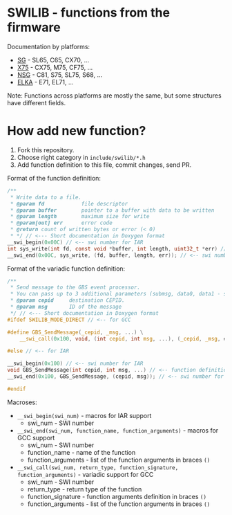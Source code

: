 # SWILIB - functions from the firmware
Documentation by platforms:
- [SG](https://siemens-mobile-hacks.github.io/swilib/SG/index.html) - SL65, C65, CX70, ...
- [X75](https://siemens-mobile-hacks.github.io/swilib/SG_X75/index.html) - CX75, M75, CF75, ...
- [NSG](https://siemens-mobile-hacks.github.io/swilib/NSG/index.html) - C81, S75, SL75, S68, ...
- [ELKA](https://siemens-mobile-hacks.github.io/swilib/NSG_ELKA/index.html) - E71, EL71, ...

Note: Functions across platforms are mostly the same, but some structures have different fields.

# How add new function?
1. Fork this repository.
2. Choose right category in `include/swilib/*.h`
3. Add function definition to this file, commit changes, send PR.

Format of the function definition:
```C
/**
 * Write data to a file.
 * @param fd			file descriptor
 * @param buffer		pointer to a buffer with data to be written
 * @param length		maximum size for write
 * @param[out] err		error code
 * @return count of written bytes or error (< 0)
 * */ // <--- Short documentation in Doxygen format
__swi_begin(0x00C) // <-- swi number for IAR
int sys_write(int fd, const void *buffer, int length, uint32_t *err) // <-- function definition
__swi_end(0x00C, sys_write, (fd, buffer, length, err)); // <-- swi number for GCC and others
```

Format of the variadic function definition:
```C
/**
 * Send message to the GBS event processor.
 * You can pass up to 3 additional parameters (submsg, data0, data1 - see #GBS_MSG).
 * @param cepid		destination CEPID.
 * @param msg		ID of the message
 */ // <--- Short documentation in Doxygen format
#ifdef SWILIB_MODE_DIRECT // <-- for GCC

#define GBS_SendMessage(_cepid, _msg, ...) \
	__swi_call(0x100, void, (int cepid, int msg, ...), (_cepid, _msg, ## __VA_ARGS__)); // <-- function definition

#else // <-- for IAR

__swi_begin(0x100) // <-- swi number for IAR
void GBS_SendMessage(int cepid, int msg, ...) // <-- function definition
__swi_end(0x100, GBS_SendMessage, (cepid, msg)); // <-- swi number for others (actually stub)

#endif

```

Macroses:
- `__swi_begin(swi_num)` - macros for IAR support
  - swi_num - SWI number
- `__swi_end(swi_num, function_name, function_arguments)` - macros for GCC support
  - swi_num - SWI number
  - function_name - name of the function
  - function_arguments - list of the function arguments in braces `()`
- `__swi_call(swi_num, return_type, function_signature, function_arguments)` - variadic support for GCC
  - swi_num - SWI number
  - return_type - return type of the function
  - function_signature - function arguments definition in braces `()`
  - function_arguments - list of the function arguments in braces `()`
  
